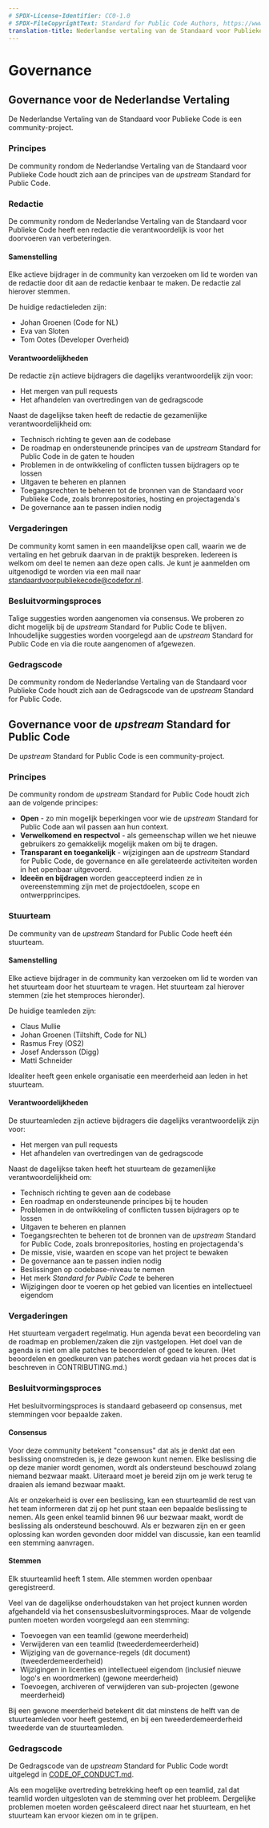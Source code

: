 ```yaml
---
# SPDX-License-Identifier: CC0-1.0
# SPDX-FileCopyrightText: Standard for Public Code Authors, https://www.standardforpubliccode.org/AUTHORS.html
translation-title: Nederlandse vertaling van de Standaard voor Publieke Code
---
```


# Governance

## Governance voor de Nederlandse Vertaling

De Nederlandse Vertaling van de Standaard voor Publieke Code is een community-project.

### Principes

De community rondom de Nederlandse Vertaling van de Standaard voor Publieke Code houdt zich aan de principes van de *upstream* Standard for Public Code.

### Redactie

De community rondom de Nederlandse Vertaling van de Standaard voor Publieke Code heeft een redactie die verantwoordelijk is voor het doorvoeren van verbeteringen. 

#### Samenstelling
Elke actieve bijdrager in de community kan verzoeken om lid te worden van de redactie door dit aan de redactie kenbaar te maken. De redactie zal hierover stemmen.

De huidige redactieleden zijn:

- Johan Groenen (Code for NL)
- Eva van Sloten
- Tom Ootes (Developer Overheid)

#### Verantwoordelijkheden

De redactie zijn actieve bijdragers die dagelijks verantwoordelijk zijn voor:

- Het mergen van pull requests
- Het afhandelen van overtredingen van de gedragscode

Naast de dagelijkse taken heeft de redactie de gezamenlijke verantwoordelijkheid om:

- Technisch richting te geven aan de codebase
- De roadmap en ondersteunende principes van de *upstream* Standard for Public Code in de gaten te houden
- Problemen in de ontwikkeling of conflicten tussen bijdragers op te lossen
- Uitgaven te beheren en plannen
- Toegangsrechten te beheren tot de bronnen van de Standaard voor Publieke Code, zoals bronrepositories, hosting en projectagenda's
- De governance aan te passen indien nodig

### Vergaderingen

De community komt samen in een maandelijkse open call, waarin we de vertaling en het gebruik daarvan in de praktijk bespreken. Iedereen is welkom om deel te nemen aan deze open calls. Je kunt je aanmelden om uitgenodigd te worden via een mail naar <standaardvoorpubliekecode@codefor.nl>.

### Besluitvormingsproces

Talige suggesties worden aangenomen via consensus. We proberen zo dicht mogelijk bij de *upstream* Standard for Public Code te blijven. Inhoudelijke suggesties worden voorgelegd aan de *upstream* Standard for Public Code en via die route aangenomen of afgewezen.

### Gedragscode

De community rondom de Nederlandse Vertaling van de Standaard voor Publieke Code houdt zich aan de Gedragscode van de *upstream* Standard for Public Code.

## Governance voor de *upstream* Standard for Public Code

De *upstream* Standard for Public Code is een community-project.

### Principes
De community rondom de *upstream* Standard for Public Code houdt zich aan de volgende principes:

- **Open** - zo min mogelijk beperkingen voor wie de *upstream* Standard for Public Code aan wil passen aan hun context.
- **Verwelkomend en respectvol** - als gemeenschap willen we het nieuwe gebruikers zo gemakkelijk mogelijk maken om bij te dragen.
- **Transparant en toegankelijk** - wijzigingen aan de *upstream* Standard for Public Code, de governance en alle gerelateerde activiteiten worden in het openbaar uitgevoerd.
- **Ideeën en bijdragen** worden geaccepteerd indien ze in overeenstemming zijn met de projectdoelen, scope en ontwerpprincipes.

### Stuurteam

De community van de *upstream* Standard for Public Code heeft één stuurteam.

#### Samenstelling
Elke actieve bijdrager in de community kan verzoeken om lid te worden van het stuurteam door het stuurteam te vragen. Het stuurteam zal hierover stemmen (zie het stemproces hieronder).

De huidige teamleden zijn:

- Claus Mullie
- Johan Groenen (Tiltshift, Code for NL)
- Rasmus Frey (OS2)
- Josef Andersson (Digg)
- Matti Schneider

Idealiter heeft geen enkele organisatie een meerderheid aan leden in het stuurteam.

#### Verantwoordelijkheden
De stuurteamleden zijn actieve bijdragers die dagelijks verantwoordelijk zijn voor:

- Het mergen van pull requests
- Het afhandelen van overtredingen van de gedragscode

Naast de dagelijkse taken heeft het stuurteam de gezamenlijke verantwoordelijkheid om:

- Technisch richting te geven aan de codebase
- Een roadmap en ondersteunende principes bij te houden
- Problemen in de ontwikkeling of conflicten tussen bijdragers op te lossen
- Uitgaven te beheren en plannen
- Toegangsrechten te beheren tot de bronnen van de *upstream* Standard for Public Code, zoals bronrepositories, hosting en projectagenda's
- De missie, visie, waarden en scope van het project te bewaken
- De governance aan te passen indien nodig
- Beslissingen op codebase-niveau te nemen
- Het merk *Standard for Public Code* te beheren
- Wijzigingen door te voeren op het gebied van licenties en intellectueel eigendom

### Vergaderingen
Het stuurteam vergadert regelmatig. Hun agenda bevat een beoordeling van de roadmap en problemen/zaken die zijn vastgelopen. Het doel van de agenda is niet om alle patches te beoordelen of goed te keuren. (Het beoordelen en goedkeuren van patches wordt gedaan via het proces dat is beschreven in CONTRIBUTING.md.)

### Besluitvormingsproces
Het besluitvormingsproces is standaard gebaseerd op consensus, met stemmingen voor bepaalde zaken.

#### Consensus
Voor deze community betekent "consensus" dat als je denkt dat een beslissing onomstreden is, je deze gewoon kunt nemen. Elke beslissing die op deze manier wordt genomen, wordt als ondersteund beschouwd zolang niemand bezwaar maakt. Uiteraard moet je bereid zijn om je werk terug te draaien als iemand bezwaar maakt.

Als er onzekerheid is over een beslissing, kan een stuurteamlid de rest van het team informeren dat zij op het punt staan een bepaalde beslissing te nemen. Als geen enkel teamlid binnen 96 uur bezwaar maakt, wordt de beslissing als ondersteund beschouwd. Als er bezwaren zijn en er geen oplossing kan worden gevonden door middel van discussie, kan een teamlid een stemming aanvragen.

#### Stemmen
Elk stuurteamlid heeft 1 stem. Alle stemmen worden openbaar geregistreerd.

Veel van de dagelijkse onderhoudstaken van het project kunnen worden afgehandeld via het consensusbesluitvormingsproces. Maar de volgende punten moeten worden voorgelegd aan een stemming:

- Toevoegen van een teamlid (gewone meerderheid)
- Verwijderen van een teamlid (tweederdemeerderheid)
- Wijziging van de governance-regels (dit document) (tweederdemeerderheid)
- Wijzigingen in licenties en intellectueel eigendom (inclusief nieuwe logo's en woordmerken) (gewone meerderheid)
- Toevoegen, archiveren of verwijderen van sub-projecten (gewone meerderheid)

Bij een gewone meerderheid betekent dit dat minstens de helft van de stuurteamleden voor heeft gestemd, en bij een tweederdemeerderheid tweederde van de stuurteamleden.

### Gedragscode
De Gedragscode van de *upstream* Standard for Public Code wordt uitgelegd in [CODE_OF_CONDUCT.md](CODE_OF_CONDUCT.md).

Als een mogelijke overtreding betrekking heeft op een teamlid, zal dat teamlid worden uitgesloten van de stemming over het probleem. Dergelijke problemen moeten worden geëscaleerd direct naar het stuurteam, en het stuurteam kan ervoor kiezen om in te grijpen.
